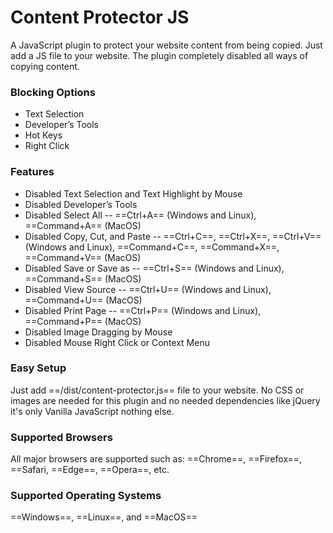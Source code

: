 # Content Protector JS

A JavaScript plugin to protect your website content from being copied. Just add a JS file to your website. The plugin completely disabled all ways of copying content.

### Blocking Options

- Text Selection
- Developer’s Tools
- Hot Keys
- Right Click

### Features

- Disabled Text Selection and Text Highlight by Mouse
- Disabled Developer’s Tools
- Disabled Select All -- ==Ctrl+A== (Windows and Linux), ==Command+A== (MacOS)
- Disabled Copy, Cut, and Paste -- ==Ctrl+C==, ==Ctrl+X==, ==Ctrl+V== (Windows and Linux), ==Command+C==, ==Command+X==, ==Command+V== (MacOS)
- Disabled Save or Save as -- ==Ctrl+S== (Windows and Linux), ==Command+S== (MacOS)
- Disabled View Source -- ==Ctrl+U== (Windows and Linux), ==Command+U== (MacOS)
- Disabled Print Page -- ==Ctrl+P== (Windows and Linux), ==Command+P== (MacOS)
- Disabled Image Dragging by Mouse
- Disabled Mouse Right Click or Context Menu

### Easy Setup

Just add ==/dist/content-protector.js== file to your website. No CSS or images are needed for this plugin and no needed dependencies like jQuery it's only Vanilla JavaScript nothing else.

### Supported Browsers

All major browsers are supported such as: ==Chrome==, ==Firefox==, ==Safari, ==Edge==, ==Opera==, etc.

### Supported Operating Systems

==Windows==, ==Linux==, and ==MacOS==
